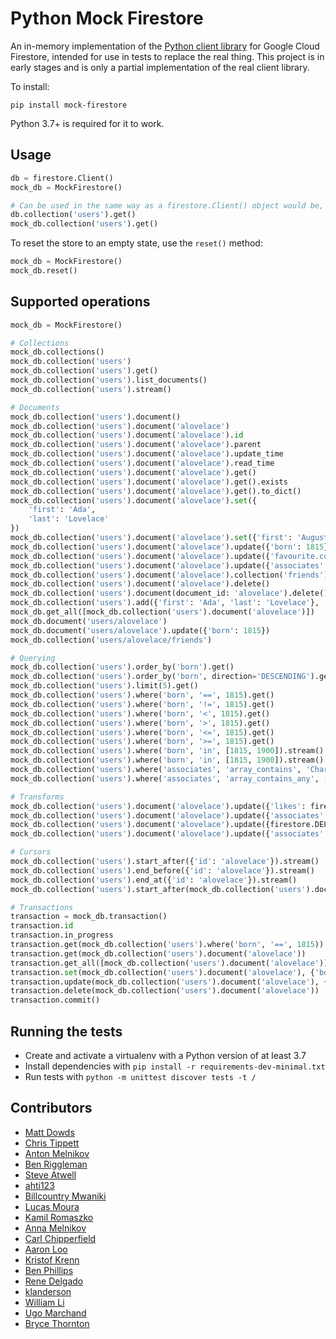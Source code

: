# Python Mock Firestore

An in-memory implementation of the [Python client library](https://github.com/googleapis/python-firestore) for Google Cloud Firestore, intended for use in tests to replace the real thing. This project is in early stages and is only a partial implementation of the real  client library.

To install:

`pip install mock-firestore`

Python 3.7+ is required for it to work.

## Usage

```python
db = firestore.Client()
mock_db = MockFirestore()

# Can be used in the same way as a firestore.Client() object would be, e.g.:
db.collection('users').get()
mock_db.collection('users').get()
```

To reset the store to an empty state, use the `reset()` method:
```python
mock_db = MockFirestore()
mock_db.reset()
```

## Supported operations

```python
mock_db = MockFirestore()

# Collections
mock_db.collections()
mock_db.collection('users')
mock_db.collection('users').get()
mock_db.collection('users').list_documents()
mock_db.collection('users').stream()

# Documents
mock_db.collection('users').document()
mock_db.collection('users').document('alovelace')
mock_db.collection('users').document('alovelace').id
mock_db.collection('users').document('alovelace').parent
mock_db.collection('users').document('alovelace').update_time
mock_db.collection('users').document('alovelace').read_time
mock_db.collection('users').document('alovelace').get()
mock_db.collection('users').document('alovelace').get().exists
mock_db.collection('users').document('alovelace').get().to_dict()
mock_db.collection('users').document('alovelace').set({
    'first': 'Ada',
    'last': 'Lovelace'
})
mock_db.collection('users').document('alovelace').set({'first': 'Augusta Ada'}, merge=True)
mock_db.collection('users').document('alovelace').update({'born': 1815})
mock_db.collection('users').document('alovelace').update({'favourite.color': 'red'})
mock_db.collection('users').document('alovelace').update({'associates': ['Charles Babbage', 'Michael Faraday']})
mock_db.collection('users').document('alovelace').collection('friends')
mock_db.collection('users').document('alovelace').delete()
mock_db.collection('users').document(document_id: 'alovelace').delete()
mock_db.collection('users').add({'first': 'Ada', 'last': 'Lovelace'}, 'alovelace')
mock_db.get_all([mock_db.collection('users').document('alovelace')])
mock_db.document('users/alovelace')
mock_db.document('users/alovelace').update({'born': 1815})
mock_db.collection('users/alovelace/friends')

# Querying
mock_db.collection('users').order_by('born').get()
mock_db.collection('users').order_by('born', direction='DESCENDING').get()
mock_db.collection('users').limit(5).get()
mock_db.collection('users').where('born', '==', 1815).get()
mock_db.collection('users').where('born', '!=', 1815).get()
mock_db.collection('users').where('born', '<', 1815).get()
mock_db.collection('users').where('born', '>', 1815).get()
mock_db.collection('users').where('born', '<=', 1815).get()
mock_db.collection('users').where('born', '>=', 1815).get()
mock_db.collection('users').where('born', 'in', [1815, 1900]).stream()
mock_db.collection('users').where('born', 'in', [1815, 1900]).stream()
mock_db.collection('users').where('associates', 'array_contains', 'Charles Babbage').stream()
mock_db.collection('users').where('associates', 'array_contains_any', ['Charles Babbage', 'Michael Faraday']).stream()

# Transforms
mock_db.collection('users').document('alovelace').update({'likes': firestore.Increment(1)})
mock_db.collection('users').document('alovelace').update({'associates': firestore.ArrayUnion(['Andrew Cross', 'Charles Wheatstone'])})
mock_db.collection('users').document('alovelace').update({firestore.DELETE_FIELD: "born"})
mock_db.collection('users').document('alovelace').update({'associates': firestore.ArrayRemove(['Andrew Cross'])})

# Cursors
mock_db.collection('users').start_after({'id': 'alovelace'}).stream()
mock_db.collection('users').end_before({'id': 'alovelace'}).stream()
mock_db.collection('users').end_at({'id': 'alovelace'}).stream()
mock_db.collection('users').start_after(mock_db.collection('users').document('alovelace')).stream()

# Transactions
transaction = mock_db.transaction()
transaction.id
transaction.in_progress
transaction.get(mock_db.collection('users').where('born', '==', 1815))
transaction.get(mock_db.collection('users').document('alovelace'))
transaction.get_all([mock_db.collection('users').document('alovelace')])
transaction.set(mock_db.collection('users').document('alovelace'), {'born': 1815})
transaction.update(mock_db.collection('users').document('alovelace'), {'born': 1815})
transaction.delete(mock_db.collection('users').document('alovelace'))
transaction.commit()
```

## Running the tests
* Create and activate a virtualenv with a Python version of at least 3.7
* Install dependencies with `pip install -r requirements-dev-minimal.txt`
* Run tests with `python -m unittest discover tests -t /`

## Contributors

* [Matt Dowds](https://github.com/mdowds)
* [Chris Tippett](https://github.com/christippett)
* [Anton Melnikov](https://github.com/notnami)
* [Ben Riggleman](https://github.com/briggleman)
* [Steve Atwell](https://github.com/satwell)
* [ahti123](https://github.com/ahti123)
* [Billcountry Mwaniki](https://github.com/Billcountry)
* [Lucas Moura](https://github.com/lsantosdemoura)
* [Kamil Romaszko](https://github.com/kromash)
* [Anna Melnikov](https://github.com/notnami)
* [Carl Chipperfield](https://github.com/carl-chipperfield)
* [Aaron Loo](https://github.com/domanchi)
* [Kristof Krenn](https://github.com/KrennKristof)
* [Ben Phillips](https://github.com/tavva)
* [Rene Delgado](https://github.com/RDelg)
* [klanderson](https://github.com/klanderson)
* [William Li](https://github.com/wli)
* [Ugo Marchand](https://github.com/UgoM)
* [Bryce Thornton](https://github.com/brycethornton)
